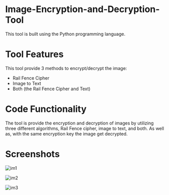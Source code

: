 # Image-Encryption-and-Decryption-Tool
This tool is built using the Python programming language.

# Tool Features
This tool provide 3 methods to encrypt/decrypt the image:
* Rail Fence Cipher 
* Image to Text 
* Both (the Rail Fence Cipher and Text)

# Code Functionality
The tool is provide the encryption and decryption of images by utilizing three different algorithms, Rail Fence cipher, image to text, and both. As well as, with the same encryption key the image get decrypted.

# Screenshots
![im1](https://user-images.githubusercontent.com/126514202/221803526-2f141e4e-ff6c-475e-9833-7ed855d44a26.png)

![im2](https://user-images.githubusercontent.com/126514202/221803539-0720fdb3-c4d8-4711-9a83-02a298740a1f.png)

![im3](https://user-images.githubusercontent.com/126514202/221803553-e92cf220-b029-47c6-9737-6984f1780b53.png)
